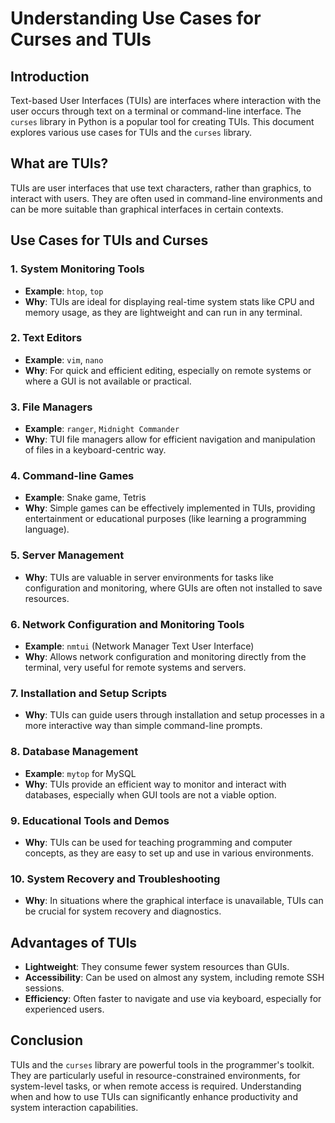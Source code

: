 # Understanding Use Cases for Curses and TUIs

## Introduction
Text-based User Interfaces (TUIs) are interfaces where interaction with the user occurs through text on a terminal or command-line interface. The `curses` library in Python is a popular tool for creating TUIs. This document explores various use cases for TUIs and the `curses` library.

## What are TUIs?
TUIs are user interfaces that use text characters, rather than graphics, to interact with users. They are often used in command-line environments and can be more suitable than graphical interfaces in certain contexts.

## Use Cases for TUIs and Curses

### 1. **System Monitoring Tools**
- **Example**: `htop`, `top`
- **Why**: TUIs are ideal for displaying real-time system stats like CPU and memory usage, as they are lightweight and can run in any terminal.

### 2. **Text Editors**
- **Example**: `vim`, `nano`
- **Why**: For quick and efficient editing, especially on remote systems or where a GUI is not available or practical.

### 3. **File Managers**
- **Example**: `ranger`, `Midnight Commander`
- **Why**: TUI file managers allow for efficient navigation and manipulation of files in a keyboard-centric way.

### 4. **Command-line Games**
- **Example**: Snake game, Tetris
- **Why**: Simple games can be effectively implemented in TUIs, providing entertainment or educational purposes (like learning a programming language).

### 5. **Server Management**
- **Why**: TUIs are valuable in server environments for tasks like configuration and monitoring, where GUIs are often not installed to save resources.

### 6. **Network Configuration and Monitoring Tools**
- **Example**: `nmtui` (Network Manager Text User Interface)
- **Why**: Allows network configuration and monitoring directly from the terminal, very useful for remote systems and servers.

### 7. **Installation and Setup Scripts**
- **Why**: TUIs can guide users through installation and setup processes in a more interactive way than simple command-line prompts.

### 8. **Database Management**
- **Example**: `mytop` for MySQL
- **Why**: TUIs provide an efficient way to monitor and interact with databases, especially when GUI tools are not a viable option.

### 9. **Educational Tools and Demos**
- **Why**: TUIs can be used for teaching programming and computer concepts, as they are easy to set up and use in various environments.

### 10. **System Recovery and Troubleshooting**
- **Why**: In situations where the graphical interface is unavailable, TUIs can be crucial for system recovery and diagnostics.

## Advantages of TUIs
- **Lightweight**: They consume fewer system resources than GUIs.
- **Accessibility**: Can be used on almost any system, including remote SSH sessions.
- **Efficiency**: Often faster to navigate and use via keyboard, especially for experienced users.

## Conclusion
TUIs and the `curses` library are powerful tools in the programmer's toolkit. They are particularly useful in resource-constrained environments, for system-level tasks, or when remote access is required. Understanding when and how to use TUIs can significantly enhance productivity and system interaction capabilities.

